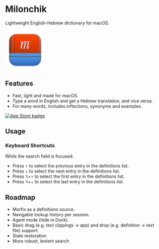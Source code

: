 # Milonchik

Lightweight English-Hebrew dictionary for macOS.

![Milonchik App Icon](images/readme-appicon.png)

## Features

- Fast, light and made for macOS.
- Type a word in English and get a Hebrew translation, and vice versa.
- For many words, includes inflections, synonyms and examples.

[![App Store badge](https://linkmaker.itunes.apple.com/assets/shared/badges/en-us/macappstore-lrg.svg)](https://apps.apple.com/il/app/milonchik/id1534607376?mt=12)

## Usage

### Keyboard Shortcuts

While the search field is focused:

- Press <kbd>↑</kbd> to select the previous entry in the definitions list.
- Press <kbd>↓</kbd> to select the next entry in the definitions list.
- Press <kbd>⌥</kbd>+<kbd>↑</kbd> to select the first entry in the definitions list.
- Press <kbd>⌥</kbd>+<kbd>↓</kbd> to select the last entry in the definitions list.

##  Roadmap

- Morfix as a definitions source.
- Navigable lookup history per session.
- Agent mode (hide in Dock).
- Basic drag (e.g. text clippings -> app) and drop (e.g. definition -> text file) support.
- State restoration
- More robust, lenient search
